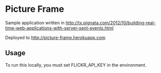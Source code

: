 # Picture Frame

Sample application written in http://tx.pignata.com/2012/10/building-real-time-web-applications-with-server-sent-events.html

Deployed to http://picture-frame.herokuapp.com

## Usage

To run this locally, you must set FLICKR_API_KEY in the environment.

